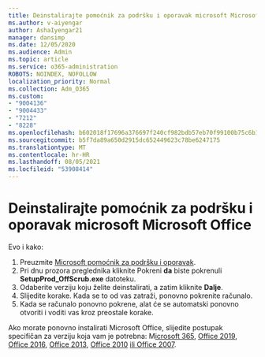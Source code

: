 ```yaml
---
title: Deinstalirajte pomoćnik za podršku i oporavak microsoft Microsoft Office
ms.author: v-aiyengar
author: AshaIyengar21
manager: dansimp
ms.date: 12/05/2020
ms.audience: Admin
ms.topic: article
ms.service: o365-administration
ROBOTS: NOINDEX, NOFOLLOW
localization_priority: Normal
ms.collection: Adm_O365
ms.custom:
- "9004136"
- "9004433"
- "7212"
- "8228"
ms.openlocfilehash: b602018f17696a376697f240cf982bdb57eb70f99100b75c6b15867ee135bb5d
ms.sourcegitcommit: b5f7da89a650d2915dc652449623c78be6247175
ms.translationtype: MT
ms.contentlocale: hr-HR
ms.lasthandoff: 08/05/2021
ms.locfileid: "53908414"
---
```

# <a name="use-microsoft-support-and-recovery-assistant-to-uninstall-microsoft-office"></a>Deinstalirajte pomoćnik za podršku i oporavak microsoft Microsoft Office

Evo i kako:

1. Preuzmite [Microsoft pomoćnik za podršku i oporavak](https://go.microsoft.com/fwlink/?linkid=2139122).
1. Pri dnu prozora preglednika kliknite Pokreni **da** biste pokrenuli **SetupProd_OffScrub.exe** datoteku.
1. Odaberite verziju koju želite deinstalirati, a zatim kliknite **Dalje**.
1. Slijedite korake. Kada se to od vas zatraži, ponovno pokrenite računalo.
1. Kada se računalo ponovno pokrene, alat će se automatski ponovno otvoriti i voditi vas kroz preostale korake.

Ako morate ponovno instalirati Microsoft Office, slijedite postupak specifičan za verziju koja vam je potrebna: M[icrosoft 365](https://go.microsoft.com/fwlink/?linkid=2138843), [Office 2019](https://go.microsoft.com/fwlink/?linkid=2138843), [Office 2016](https://go.microsoft.com/fwlink/?linkid=2138919), [Office 2013](https://go.microsoft.com/fwlink/?linkid=2138919), [Office 2010](https://go.microsoft.com/fwlink/?linkid=2139237) [ili Office 2007](https://go.microsoft.com/fwlink/?linkid=2138644).